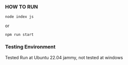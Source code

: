 ### HOW TO RUN

```
node index js
```

or

```
npm run start
```

### Testing Environment

Tested Run at Ubuntu 22.04 jammy, not tested at windows
